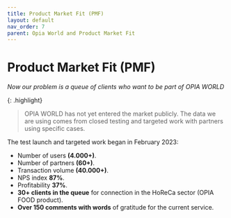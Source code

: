 ```yaml
---
title: Product Market Fit (PMF)
layout: default
nav_order: 7
parent: Opia World and Product Market Fit
---
```


# Product Market Fit (PMF)

_Now our problem is a queue of clients who want to be part of OPIA WORLD_

{: .highlight}
> OPIA WORLD has not yet entered the market publicly. The data we are using comes from closed testing and targeted work with partners using specific cases.

The test launch and targeted work began in February 2023:
- Number of users **(4.000+)**.
- Number of partners **(60+)**.
- Transaction volume **(40.000+)**.
- NPS index **87%**.
- Profitability **37%**.
- **30+ clients in the queue** for connection in the HoReCa sector (OPIA FOOD product).
- **Over 150 comments with words** of gratitude for the current service.